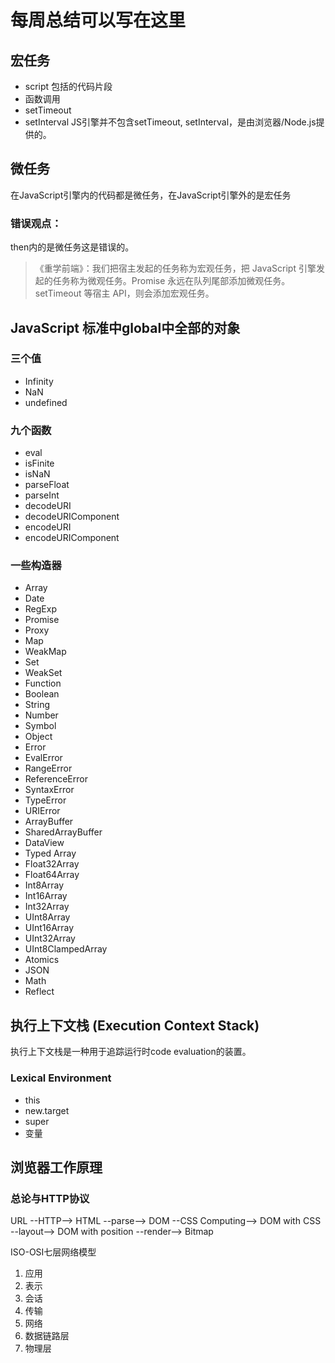 # 每周总结可以写在这里

## 宏任务
- script 包括的代码片段
- 函数调用
- setTimeout
- setInterval
JS引擎并不包含setTimeout, setInterval，是由浏览器/Node.js提供的。



## 微任务

在JavaScript引擎内的代码都是微任务，在JavaScript引擎外的是宏任务


### 错误观点：
then内的是微任务这是错误的。

> 《重学前端》：我们把宿主发起的任务称为宏观任务，把 JavaScript 引擎发起的任务称为微观任务。Promise 永远在队列尾部添加微观任务。setTimeout 等宿主 API，则会添加宏观任务。

## JavaScript 标准中global中全部的对象

### 三个值

- Infinity
- NaN
- undefined

### 九个函数
- eval
- isFinite
- isNaN
- parseFloat
- parseInt
- decodeURI
- decodeURIComponent
- encodeURI
- encodeURIComponent

### 一些构造器
- Array
- Date
- RegExp
- Promise
- Proxy
- Map
- WeakMap
- Set
- WeakSet
- Function
- Boolean
- String
- Number
- Symbol
- Object
- Error
- EvalError
- RangeError
- ReferenceError
- SyntaxError
- TypeError
- URIError
- ArrayBuffer
- SharedArrayBuffer
- DataView
- Typed Array
- Float32Array
- Float64Array
- Int8Array
- Int16Array
- Int32Array
- UInt8Array
- UInt16Array
- UInt32Array
- UInt8ClampedArray
- Atomics
- JSON
- Math
- Reflect


## 执行上下文栈 (Execution Context Stack)

执行上下文栈是一种用于追踪运行时code evaluation的装置。

### Lexical Environment
- this
- new.target
- super
- 变量

## 浏览器工作原理

### 总论与HTTP协议

URL --HTTP--> HTML --parse--> DOM --CSS Computing--> DOM with CSS --layout-->
DOM with position --render--> Bitmap

ISO-OSI七层网络模型

1. 应用
2. 表示
3. 会话
4. 传输
5. 网络
6. 数据链路层
7. 物理层
